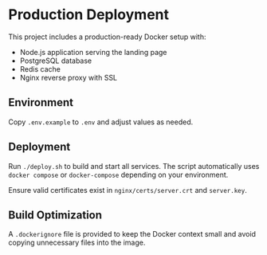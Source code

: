 # Production Deployment

This project includes a production-ready Docker setup with:

- Node.js application serving the landing page
- PostgreSQL database
- Redis cache
- Nginx reverse proxy with SSL

## Environment

Copy `.env.example` to `.env` and adjust values as needed.

## Deployment

Run `./deploy.sh` to build and start all services. The script automatically uses `docker compose` or `docker-compose` depending on your environment.

Ensure valid certificates exist in `nginx/certs/server.crt` and `server.key`.

## Build Optimization

A `.dockerignore` file is provided to keep the Docker context small and avoid copying unnecessary files into the image.
